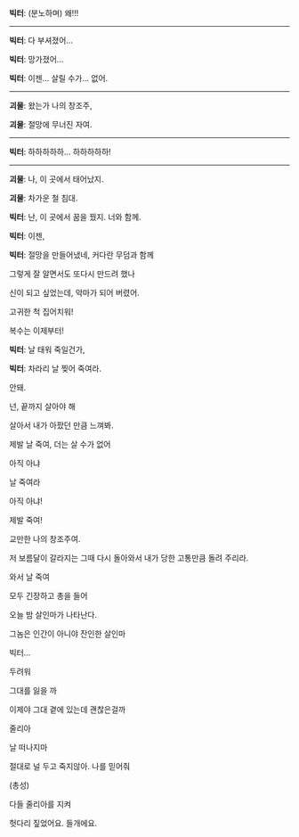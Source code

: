 


**빅터**: (분노하며) 왜!!!

---

**빅터**: 다 부셔졌어...

**빅터**: 망가졌어...

**빅터**: 이젠... 살릴 수가... 없어.

---

**괴물**: 왔는가 나의 창조주,

**괴물**: 절망에 무너진 자여.

---

**빅터**: 하하하하하... 하하하하하!

---

**괴물**: 나, 이 곳에서 태어났지.

**괴물**: 차가운 철 침대.

**빅터**: 난, 이 곳에서 꿈을 꿨지. 너와 함께.

**빅터**: 이젠,

**빅터**: 절망을 만들어냈네, 커다란 무덤과 함께

그렇게 잘 알면서도 또다시 만드려 했나

신이 되고 싶었는데, 악마가 되어 버렸어.

고귀한 척 집어치워!

복수는 이제부터!

**빅터**: 날 태워 죽일건가,

**빅터**: 차라리 날 찢어 죽여라.

안돼.

넌, 끝까지 살아야 해

살아서 내가 아팠던 만큼 느껴봐.

제발 날 죽여, 더는 살 수가 없어

아직 아냐

날 죽여라

아직 아냐!

제발 죽여!

교만한 나의 창조주여.

저 보름달이 갈라지는 그때 다시 돌아와서 내가 당한 고통만큼 돌려 주리라.

와서 날 죽여


모두 긴장하고 총을 들어

오늘 밤 살인마가 나타난다.

그놈은 인간이 아니야
잔인한 살인마

빅터...

두려워

그대를 잃을 까

이제야 그대 곁에 있는데 괜찮은걸까

줄리아

날 떠나지마

절대로 널 두고 죽지않아. 나를 믿어줘

(총성)

다들 줄리아를 지켜

헛다리 짚었어요. 들개에요.
